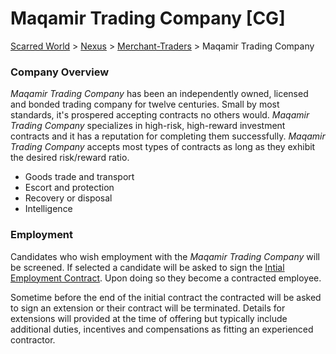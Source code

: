 # Maqamir Trading Company [CG]
[Scarred World](.\scarred-world.md) > [Nexus](.\city.md) > [Merchant-Traders](.\merchants.md) > Maqamir Trading Company

### Company Overview
*Maqamir Trading Company* has been an independently owned, licensed and bonded trading company for twelve centuries. Small by most standards, it's prospered accepting contracts no others would. *Maqamir Trading Company* specializes in high-risk, high-reward investment contracts and it has a reputation for completing them successfully. *Maqamir Trading Company* accepts most types of contracts as long as they exhibit the desired risk/reward ratio.
* Goods trade and transport
* Escort and protection
* Recovery or disposal
* Intelligence

### Employment
Candidates who wish employment with the *Maqamir Trading Company* will be screened. If selected a candidate will be asked to sign the [Intial Employment Contract](.\contract.md). Upon doing so they become a contracted employee.

Sometime before the end of the initial contract the contracted will be asked to sign an extension or their contract will be terminated. Details for extensions will provided at the time of offering but typically include additional duties, incentives and compensations as fitting an experienced contractor.
